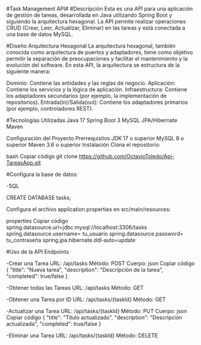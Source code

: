 #Task Management API#
#Descripción
Esta es una API para una aplicación de gestión de tareas, desarrollada en Java utilizando Spring Boot y siguiendo la arquitectura hexagonal. La API permite realizar operaciones CRUD (Crear, Leer, Actualizar, Eliminar) en las tareas y está conectada a una base de datos MySQL.

#Diseño
Arquitectura Hexagonal
La arquitectura hexagonal, también conocida como arquitectura de puertos y adaptadores, tiene como objetivo permitir la separación de preocupaciones y facilitar el mantenimiento y la evolución del software. En esta API, la arquitectura se estructura de la siguiente manera:

Dominio: Contiene las entidades y las reglas de negocio.
Aplicación: Contiene los servicios y la lógica de aplicación.
Infraestructura: Contiene los adaptadores secundarios (por ejemplo, la implementación de repositorios).
Entrada(in)/Salida(out): Contiene los adaptadores primarios (por ejemplo, controladores REST).

#Tecnologías Utilizadas
Java 17
Spring Boot 3
MySQL
JPA/Hibernate
Maven

Configuración del Proyecto
Prerrequisitos
JDK 17 o superior
MySQL 8 o superior
Maven 3.6 o superior
Instalación
Clona el repositorio:

bash
Copiar código
git clone https://github.com/OctavioToledo/Api-TareasApp.git

#Configura la base de datos:

-SQL

CREATE DATABASE tasks;

Configura el archivo application.properties en src/main/resources:

properties
Copiar código
spring.datasource.url=jdbc:mysql://localhost:3306/tasks
spring.datasource.username= tu_usuario
spring.datasource.password= tu_contraseña
spring.jpa.hibernate.ddl-auto=update


#Uso de la API
Endpoints

-Crear una Tarea
URL: /api/tasks
Método: POST
Cuerpo:
json
Copiar código
{
  "title": "Nueva tarea",
  "description": "Descripción de la tarea",
  "completed": true/false
}

-Obtener todas las Tareas
URL: /api/tasks
Método: GET

-Obtener una Tarea por ID
URL: /api/tasks/{taskId}
Método: GET

-Actualizar una Tarea
URL: /api/tasks/{taskId}
Método: PUT
Cuerpo:
json
Copiar código
{
  "title": "Título actualizado",
  "description": "Descripción actualizada",
  "completed": true/false
}

-Eliminar una Tarea
URL: /api/tasks/{taskId}
Método: DELETE
